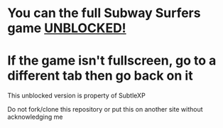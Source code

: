 # You can the full Subway Surfers game [UNBLOCKED!](https://subtlexp.github.io/Subway-Surfers/)
# If the game isn't fullscreen, go to a different tab then go back on it

This unblocked version is property of SubtleXP

Do not fork/clone this repository or put this on another site without acknowledging me
